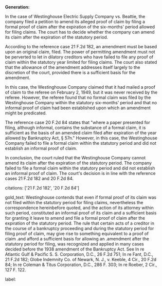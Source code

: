 **Generation:**



In the case of Westinghouse Electric Supply Company vs. Beattie, the company filed a petition to amend its alleged proof of claim by filing a formal proof of claim after the expiration of the six-months' period allowed for filing claims. The court has to decide whether the company can amend its claim after the expiration of the statutory period.

According to the reference case 21 F.2d 182, an amendment must be based upon an original claim, filed. The power of permitting amendment must not be perverted to let in dilatory creditors who have failed to file any proof of claim within the statutory year limited for filing claims. The court also stated that the allowance of the amendment addresses itself largely to the discretion of the court, provided there is a sufficient basis for the amendment.

In this case, the Westinghouse Company claimed that it had mailed a proof of claim to the referee on February 2, 1949, but it was never received by the referee. However, the referee found that no formal claim was filed by the Westinghouse Company within the statutory six-months' period and that no informal proof of claim had been established upon which an amendment might be predicated.

The reference case 20 F.2d 84 states that "where a paper presented for filing, although informal, contains the substance of a formal claim, it is sufficient as the basis of an amended claim filed after expiration of the year allowed by Bankruptcy Act, § 57n." However, in this case, the Westinghouse Company failed to file a formal claim within the statutory period and did not establish an informal proof of claim.

In conclusion, the court ruled that the Westinghouse Company cannot amend its claim after the expiration of the statutory period. The company failed to file a formal claim within the statutory period and did not establish an informal proof of claim. The court's decision is in line with the reference cases 21 F.2d 182 and 20 F.2d 84.



citations: ['21 F.2d 182', '20 F.2d 84']

gold_text: Westinghouse contends that even if formal proof of its claim was not filed within the statutory period for filing claims, nevertheless the correspondence hereinbefore quoted, and the action of its attorney within such period, constituted an informal proof of its claim and a sufficient basis for granting it leave to amend and file a formal proof of claim after the expiration of the statutory period. The rule that certain acts of a creditor in the course of a bankruptcy proceeding and during the statutory period for filing proof of claim, may give rise to something equivalent to a proof of claim .and afford a sufficient basis for allowing an .amendment after the statutory period for filing, was recognized and applied in many cases decided before the 1938 amendment of the Bankruptcy Act. See In re Atlantic Gulf & Pacific S. S. Corporation, D.C., 26 F.2d 751; In re Fant, D.C., 21 F.2d 182; Globe Indemnity Co. of Newark, N. J., v. Keeble, 4 Cir., 20 F.2d 84; In re Coleman & Titus Corporation, D.C., 286 F. 303; In re Roeber, 2 Cir., 127 F. 122.

label: 